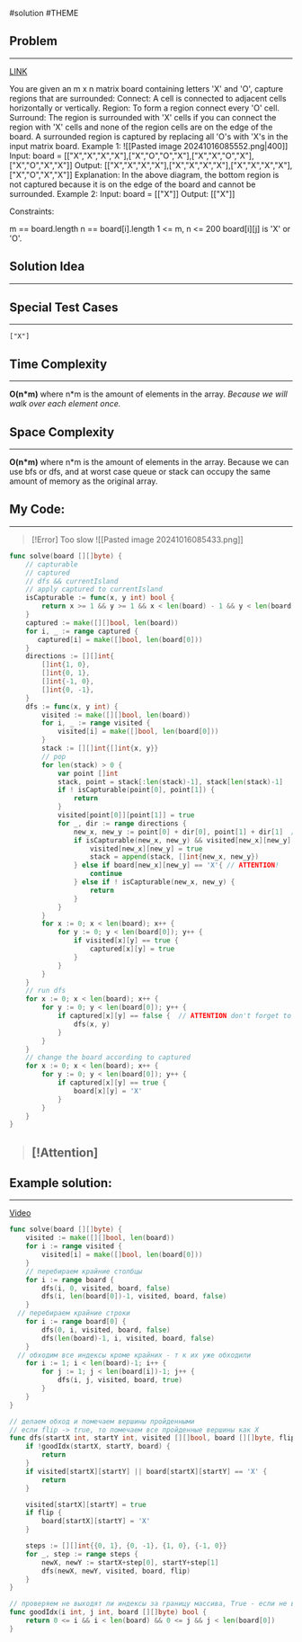 #solution 
#THEME
## Problem
___
[LINK](https://leetcode.com/problems/surrounded-regions/description/)

You are given an m x n matrix board containing letters 'X' and 'O', capture regions that are surrounded:
Connect: A cell is connected to adjacent cells horizontally or vertically.
Region: To form a region connect every 'O' cell.
Surround: The region is surrounded with 'X' cells if you can connect the region with 'X' cells and none of the region cells are on the edge of the board.
A surrounded region is captured by replacing all 'O's with 'X's in the input matrix board.
Example 1:
![[Pasted image 20241016085552.png|400]]
Input: board = [["X","X","X","X"],["X","O","O","X"],["X","X","O","X"],["X","O","X","X"]]
Output: [["X","X","X","X"],["X","X","X","X"],["X","X","X","X"],["X","O","X","X"]]
Explanation:
In the above diagram, the bottom region is not captured because it is on the edge of the board and cannot be surrounded.
Example 2:
Input: board = [["X"]]
Output: [["X"]]

 

Constraints:

m == board.length
n == board[i].length
1 <= m, n <= 200
board[i][j] is 'X' or 'O'.
## Solution Idea
___


## Special Test Cases
___
```
["X"]

```

## Time Complexity
___
**O(n\*m)** where n\*m is the amount of elements in the array. 
_Because we will walk over each element once._

## Space Complexity
___
**O(n\*m)** where n\*m is the amount of elements in the array. 
Because we can use bfs or dfs, and at worst case queue or stack can occupy the same amount of memory as the original array.

## My Code:
___
>[!Error] Too slow
![[Pasted image 20241016085433.png]]

```go
func solve(board [][]byte) {
    // capturable
    // captured
    // dfs && currentIsland
    // apply captured to currentIsland
    isCapturable := func(x, y int) bool {
        return x >= 1 && y >= 1 && x < len(board) - 1 && y < len(board[0]) - 1 && board[x][y] == 'O'
    }
    captured := make([][]bool, len(board))
    for i, _ := range captured {
       captured[i] = make([]bool, len(board[0]))
    }
    directions := [][]int{
        []int{1, 0},
        []int{0, 1},
        []int{-1, 0},
        []int{0, -1},
    }
    dfs := func(x, y int) {
        visited := make([][]bool, len(board))
        for i, _ := range visited {
            visited[i] = make([]bool, len(board[0]))
        }
        stack := [][]int{[]int{x, y}}
        // pop
        for len(stack) > 0 {
            var point []int
            stack, point = stack[:len(stack)-1], stack[len(stack)-1]
            if ! isCapturable(point[0], point[1]) {
                return
            }
            visited[point[0]][point[1]] = true
            for _, dir := range directions {
                new_x, new_y := point[0] + dir[0], point[1] + dir[1]  // ATTENTION I was adding to x and y always.
                if isCapturable(new_x, new_y) && visited[new_x][new_y] == false {
                    visited[new_x][new_y] = true
                    stack = append(stack, []int{new_x, new_y})
                } else if board[new_x][new_y] == 'X'{ // ATTENTION!
                    continue
                } else if ! isCapturable(new_x, new_y) {
                    return
                }
            }
        }
        for x := 0; x < len(board); x++ {
            for y := 0; y < len(board[0]); y++ {
                if visited[x][y] == true {
                    captured[x][y] = true
                }
            }
        }
    }
    // run dfs
    for x := 0; x < len(board); x++ {
        for y := 0; y < len(board[0]); y++ {
            if captured[x][y] == false {  // ATTENTION don't forget to check if the point was already visited.
                dfs(x, y)
            }
        }
    }
    // change the board according to captured
    for x := 0; x < len(board); x++ {
        for y := 0; y < len(board[0]); y++ {
            if captured[x][y] == true {
                board[x][y] = 'X'
            }
        }
    }
}

```

> [!Attention]
> - 


## Example solution:
___
[Video](VIDEO_LINK)

```go
func solve(board [][]byte) {
	visited := make([][]bool, len(board))
	for i := range visited {
		visited[i] = make([]bool, len(board[0]))
	}
	// перебираем крайние столбцы
	for i := range board {
		dfs(i, 0, visited, board, false)
		dfs(i, len(board[0])-1, visited, board, false)
	}
  // перебираем крайние строки
	for i := range board[0] {
		dfs(0, i, visited, board, false)
		dfs(len(board)-1, i, visited, board, false)
	}
  // обходим все индексы кроме крайних - т к их уже обходили
	for i := 1; i < len(board)-1; i++ {
		for j := 1; j < len(board[i])-1; j++ {
			dfs(i, j, visited, board, true)
		}
	}
}

// делаем обход и помечаем вершины пройденными
// если flip -> true, то помечаем все пройденные вершины как X
func dfs(startX int, startY int, visited [][]bool, board [][]byte, flip bool) {
	if !goodIdx(startX, startY, board) {
		return
	}
	if visited[startX][startY] || board[startX][startY] == 'X' {
		return
	}

	visited[startX][startY] = true
	if flip {
		board[startX][startY] = 'X'
	}

	steps := [][]int{{0, 1}, {0, -1}, {1, 0}, {-1, 0}}
	for _, step := range steps {
		newX, newY := startX+step[0], startY+step[1]
		dfs(newX, newY, visited, board, flip)
	}
}

// проверяем не выходят ли индексы за границу массива, True - если не выходим
func goodIdx(i int, j int, board [][]byte) bool {
	return 0 <= i && i < len(board) && 0 <= j && j < len(board[0])
}


```